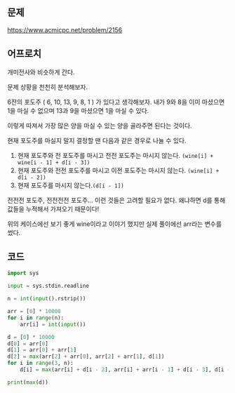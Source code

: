 
## 문제
https://www.acmicpc.net/problem/2156

## 어프로치
개미전사와 비슷하게 간다.

문제 상황을 천천히 분석해보자.

6잔의 포도주 ( 6, 10, 13, 9, 8, 1 ) 가 있다고 생각해보자.
내가 9와 8을 이미 마셨으면 1을 마실 수 없으며
13과 9을 마셨으면 1을 마실 수 있다.

이렇게 따져서 가장 많은 양을 마실 수 있는 양을 골라주면 된다는 것이다.

현재 포도주를 마실지 말지 결정할 땐 다음과 같은 경우로 나눌 수 있다.
1. 현재 포도주와 전 포도주를 마시고 전전 포도주는 마시지 않는다. `(wine[i] + wine[i - 1] + d[i - 3])`
2. 현재 포도주와 전전 포도주를 마시고 이전 포도주는 마시지 않는다. `(wine[i] + d[i - 2])`
3. 현재 포도주를 마시지 않는다.`(d[i - 1])`

전전전 포도주, 전전전전 포도주... 이런 것들은 고려할 필요가 없다. 왜냐하면 d를 통해 값들을 누적해서 가져오기 때문이다!

위의 케이스에선 보기 좋게 wine이라고 이야기 했지만 실제 풀이에선 arr라는 변수를 썼다.
## 코드
```python
import sys

input = sys.stdin.readline

n = int(input().rstrip())

arr = [0] * 10000
for i in range(n):
    arr[i] = int(input())

d = [0] * 10000
d[0] = arr[0]
d[1] = arr[0] + arr[1]
d[2] = max(arr[2] + arr[0], arr[2] + arr[1], d[1])
for i in range(3, n):
    d[i] = max(arr[i] + d[i - 2], arr[i] + arr[i - 1] + d[i - 3], d[i - 1])

print(max(d))
```